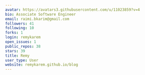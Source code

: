```yaml
---
avatar: https://avatars3.githubusercontent.com/u/11023859?v=4
bio: Associate Software Engineer
email: raimi.bkarim@gmail.com
followers: 41
following: 10
forks: 1
login: remykarem
open_issues: 1
public_repos: 38
stars: 39
title: Remy
user_type: User
website: remykarem.github.io/blog
---
```

